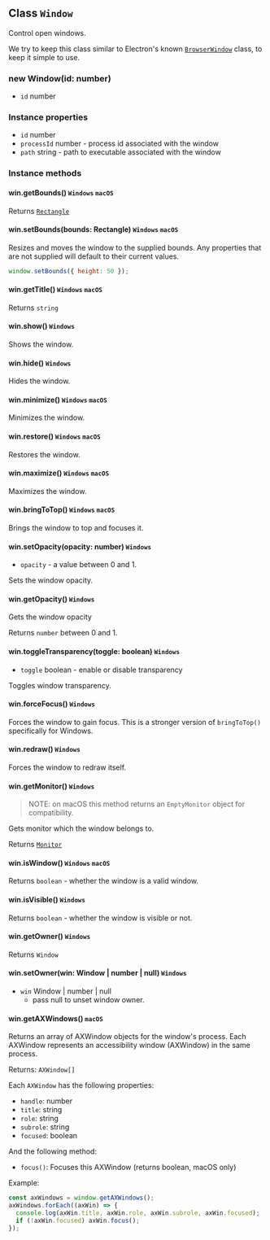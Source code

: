 ## Class `Window`

Control open windows.

We try to keep this class similar to Electron's known [`BrowserWindow`](https://electronjs.org/docs/api/browser-window) class, to keep it simple to use.

### new Window(id: number)

- `id` number

### Instance properties

- `id` number
- `processId` number - process id associated with the window
- `path` string - path to executable associated with the window

### Instance methods

#### win.getBounds() `Windows` `macOS`

Returns [`Rectangle`](#object-rectangle)

#### win.setBounds(bounds: Rectangle) `Windows` `macOS`

Resizes and moves the window to the supplied bounds. Any properties that are not supplied will default to their current values.

```javascript
window.setBounds({ height: 50 });
```

#### win.getTitle() `Windows` `macOS`

Returns `string`

#### win.show() `Windows`

Shows the window.

#### win.hide() `Windows`

Hides the window.

#### win.minimize() `Windows` `macOS`

Minimizes the window.

#### win.restore() `Windows` `macOS`

Restores the window.

#### win.maximize() `Windows` `macOS`

Maximizes the window.

#### win.bringToTop() `Windows` `macOS`

Brings the window to top and focuses it.

#### win.setOpacity(opacity: number) `Windows`

- `opacity` - a value between 0 and 1.

Sets the window opacity.

#### win.getOpacity() `Windows`

Gets the window opacity

Returns `number` between 0 and 1.

#### win.toggleTransparency(toggle: boolean) `Windows`

- `toggle` boolean - enable or disable transparency

Toggles window transparency.

#### win.forceFocus() `Windows`

Forces the window to gain focus. This is a stronger version of `bringToTop()` specifically for Windows.

#### win.redraw() `Windows`

Forces the window to redraw itself.

#### win.getMonitor() `Windows`

> NOTE: on macOS this method returns an `EmptyMonitor` object for compatibility.

Gets monitor which the window belongs to.

Returns [`Monitor`](monitor.md)

#### win.isWindow() `Windows` `macOS`

Returns `boolean` - whether the window is a valid window.

#### win.isVisible() `Windows`

Returns `boolean` - whether the window is visible or not.

#### win.getOwner() `Windows`

Returns `Window`

#### win.setOwner(win: Window | number | null) `Windows`

- `win` Window | number | null
  - pass null to unset window owner.

#### win.getAXWindows() `macOS`

Returns an array of AXWindow objects for the window's process. Each AXWindow represents an accessibility window (AXWindow) in the same process.

Returns: `AXWindow[]`

Each `AXWindow` has the following properties:

- `handle`: number
- `title`: string
- `role`: string
- `subrole`: string
- `focused`: boolean

And the following method:

- `focus()`: Focuses this AXWindow (returns boolean, macOS only)

Example:

```js
const axWindows = window.getAXWindows();
axWindows.forEach((axWin) => {
  console.log(axWin.title, axWin.role, axWin.subrole, axWin.focused);
  if (!axWin.focused) axWin.focus();
});
```
